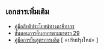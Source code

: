
## เอกสารเพิ่มเติม
- [คู่มือสิทธิประโยชน์ทางภาษีอากร](http://tic.customs.go.th/data_files/7d1a83b78de5279f3a7cb0db6e90bb92.pdf)
- [ขั้นตอนการคืนอากรตามมาตรา 29](http://www.customs.go.th/data_files/4ec2d75cbf9a586cb2b03361d845d372.pdf)
- [คู่มือการยื่นสูตรการผลิต](http://customs.go.th/cont_strc_download.php?lang=th&top_menu=menu_homepage&current_id=142328324149505f48464b48464a4e) [ =ปรับปรุงใหม่= ]


<!--stackedit_data:
eyJoaXN0b3J5IjpbLTEzOTE2NzI4NzAsMTkzMzExOTYyOCwtMz
k2MjA5NDk3LC0xNzUwODUyNDA4LDk3OTgxMzk3N119
-->